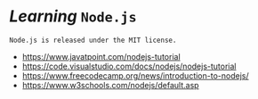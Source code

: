 # ***Learning*** `Node.js`

    Node.js is released under the MIT license.

- https://www.javatpoint.com/nodejs-tutorial
- https://code.visualstudio.com/docs/nodejs/nodejs-tutorial
- https://www.freecodecamp.org/news/introduction-to-nodejs/
- https://www.w3schools.com/nodejs/default.asp

